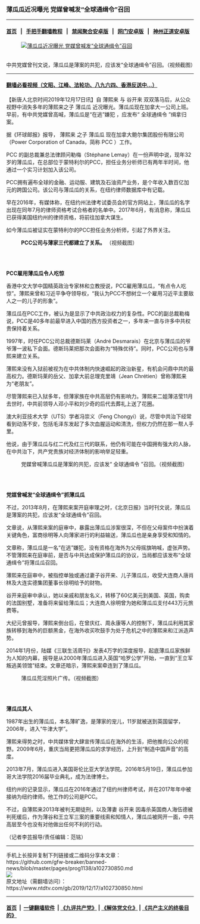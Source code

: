 ### 薄瓜瓜近况曝光 党媒曾喊发“全球通缉令”召回
------------------------

#### [首页](https://github.com/gfw-breaker/banned-news/blob/master/README.md) &nbsp;&nbsp;|&nbsp;&nbsp; [手把手翻墙教程](https://github.com/gfw-breaker/guides/wiki) &nbsp;&nbsp;|&nbsp;&nbsp; [禁闻聚合安卓版](https://github.com/gfw-breaker/bn-android) &nbsp;&nbsp;|&nbsp;&nbsp; [网门安卓版](https://github.com/oGate2/oGate) &nbsp;&nbsp;|&nbsp;&nbsp; [神州正道安卓版](https://github.com/SzzdOgate/update) 



<div><div class="featured_image">
 <a href="https://i.ntdtv.com/assets/uploads/2019/06/p8263391a986341249.jpg" target="_blank">
  <figure>
   <img alt="薄瓜瓜近况曝光 党媒曾喊发“全球通缉令”召回" src="https://i.ntdtv.com/assets/uploads/2019/06/p8263391a986341249-800x450.jpg"/>
  </figure><br/>
 </a>
 <span class="caption">
  中共党媒曾刊文说，薄瓜瓜是薄案的共犯，应该发“全球通缉令”召回。（视频截图）
 </span>
</div>
</div><hr/>

#### [翻墙必看视频（文昭、江峰、法轮功、八九六四、香港反送中...）](https://github.com/gfw-breaker/banned-news/blob/master/pages/link3.md)

<div><div class="post_content" itemprop="articleBody">
 <p>
  【新唐人北京时间2019年12月17日讯】自
  <ok href="https://www.ntdtv.com/gb/薄熙来.htm">
   薄熙来
  </ok>
  与
  <ok href="https://www.ntdtv.com/gb/谷开来.htm">
   谷开来
  </ok>
  双双落马后，从公众视野中消失多年的薄熙来之子
  <ok href="https://www.ntdtv.com/gb/薄瓜瓜.htm">
   薄瓜瓜
  </ok>
  近况曝光。薄瓜瓜现在加拿大一公司上班。早前，有中共党媒曾高喊，薄瓜瓜是“在逃”嫌犯 ，应发布“
  <ok href="https://www.ntdtv.com/gb/全球通缉令.htm">
   全球通缉令
  </ok>
  ”缉拿归案。
 </p>
 <p>
  据《环球邮报》报导，
  <ok href="https://www.ntdtv.com/gb/薄熙来.htm">
   薄熙来
  </ok>
  之子
  <ok href="https://www.ntdtv.com/gb/薄瓜瓜.htm">
   薄瓜瓜
  </ok>
  现在加拿大鲍尔集团股份有限公司（Power Corporation of Canada，简称
  <ok href="https://www.ntdtv.com/gb/pcc.htm">
   PCC
  </ok>
  ）工作。
 </p>
 <p>
  <ok href="https://www.ntdtv.com/gb/pcc.htm">
   PCC
  </ok>
  的副总裁兼总法律顾问勒梅（Stéphane Lemay）在一份声明中说，现年32岁的薄瓜瓜，在总部位于蒙特利尔的PCC，担任业务分析师已有两年半时间，他通过一个实习计划加入该公司。
 </p>
 <p>
  PCC拥有遍布全球的金融、运动服、建筑及石油资产业务，是个年收入数百亿加元的跨国公司。该公司与薄瓜瓜的关系，在纽约律师数据库中有记载。
 </p>
 <p>
  早在2016年，有媒体称，在纽约州法律考试委员会的官方网站上，薄瓜瓜的名字出现在同年7月的律师资格考试合格者的名单中。2017年6月，有消息称，薄瓜瓜已获得美国纽约州的律师资格，将前往加拿大谋生。
 </p>
 <p>
  如今薄瓜瓜被证实在蒙特利尔的PCC担任业务分析师，引起了外界关注。
 </p>
 <figure class="wp-caption alignnone" id="attachment_102593775" style="width: 600px">
  <ok href="https://i.ntdtv.com/assets/uploads/2019/06/ab7d17cd2b1870966840cb4b4ede5858.jpg">
   <img alt="" class="size-medium wp-image-102593775" src="https://i.ntdtv.com/assets/uploads/2019/06/ab7d17cd2b1870966840cb4b4ede5858-600x338.jpg"/>
  </ok>
  <br/><figcaption class="wp-caption-text">
   <strong>
    PCC公司与薄家三代都建立了关系。
   </strong>
   （视频截图）
  </figcaption><br/>
 </figure><br/>
 <p>
  <strong>
   PCC雇用薄瓜瓜令人吃惊
  </strong>
 </p>
 <p>
  香港中文大学中国精英政治专家林和立教授说，PCC雇用薄瓜瓜，“有点令人吃惊”。薄熙来曾和习近平争夺领导权，“我认为PCC不想树立一个雇用习近平主要敌人之一的儿子的形象”。
 </p>
 <p>
  薄瓜瓜在PCC工作，被认为是显示了中共政治权力的复杂性。PCC的副总裁勒梅说，PCC是40多年前最早进入中国的西方投资者之一，多年来一直与许多中共权贵保持着关系。
 </p>
 <p>
  1997年，时任PCC公司总裁德斯玛莱（André Desmarais）在北京与薄瓜瓜的爷爷薄一波私下会面。德斯玛莱把那次会面称为“特殊优待”。同时，PCC公司也与薄熙来建立关系。
 </p>
 <p>
  薄熙来没有入狱前被视为在中共体制内快速崛起的政治新星，有机会问鼎中共的最高权力。德斯玛莱的岳父、加拿大前总理克里靖（Jean Chrétien）曾称薄熙来为“老朋友”。
 </p>
 <p>
  尽管薄熙来已入狱多年，但薄家族在中共高层仍有影响力。薄熙来二姐薄洁莹11月去世时，中共前领导人邓小平和刘少奇的后代去葬礼上送了花圈。
 </p>
 <p>
  澳大利亚技术大学（UTS）学者冯崇义（Feng Chongyi）说，尽管中共治下经常看到动荡不安，包括毛泽东发起了多次血腥运动和清洗，但权力仍然在那一帮人手里。
 </p>
 <p>
  他说，由于薄瓜瓜与红二代及红三代的联系，他仍有可能在中国拥有强大的人脉，在中共治下，共产党贵族对经济体制的影响举足轻重。
 </p>
 <figure class="wp-caption alignnone" id="attachment_101070390" style="width: 510px">
  <ok href="https://i.ntdtv.com/assets/uploads/2013/08/p3783521a853771718.jpg">
   <img alt="" class="wp-image-101070390" src="https://i.ntdtv.com/assets/uploads/2013/08/p3783521a853771718-300x200.jpg"/>
  </ok>
  <br/><figcaption class="wp-caption-text">
   党媒曾喊薄瓜瓜是薄案的共犯，应该发“
   <ok href="https://www.ntdtv.com/gb/全球通缉令.htm">
    全球通缉令
   </ok>
   ”召回。（视频截图）
  </figcaption><br/>
 </figure><br/>
 <p>
  <strong>
   党媒曾喊发“全球通缉令”抓薄瓜瓜
  </strong>
 </p>
 <p>
  不过，2013年8月，在薄熙来案开庭审理之时，《北京日报》当时刊文说，薄瓜瓜是薄案的共犯，应该发“全球通缉令”召回。
 </p>
 <p>
  文章说，从薄熙来案的庭审中，暴露出薄瓜瓜涉案很深，不但在父母案件中扮演着关键角色，富商徐明等人向薄家进行的利益输送，薄瓜瓜也是亲身享受和知情的。
 </p>
 <p>
  文章称，薄瓜瓜是一名“在逃”嫌犯，没有资格在海外为父母摇旗呐喊，虚张声势。不管薄熙来在庭审前，是否与中共达成保护薄瓜瓜的协议，当局都应该发布“全球通缉令”将薄瓜瓜召回。
 </p>
 <p>
  薄熙来在庭审中，被指控单独或通过妻子谷开来、儿子薄瓜瓜，收受大连商人唐肖林及大连实德集团董事长徐明给予的财物。
 </p>
 <p>
  谷开来庭审中承认，她以亲戚和朋友名义，转移了60亿美元到美国、英国，购卖的法国别墅，准备将来留给薄瓜瓜；大连商人徐明曾为她和薄瓜瓜支付443万元旅费等。
 </p>
 <p>
  大纪元曾报导，薄熙来倒台后，在曾庆红、周永康等人的控制下，薄瓜瓜利用其家族转移到海外的巨额黑金，在海外收买吹鼓手为处于危机之中的薄熙来和江派造声势。
 </p>
 <p>
  2014年1月份，陆媒《三联生活周刊》发表4万字的深度报导，起底薄瓜瓜家族鲜为人知的内幕，报导是从2000年薄瓜瓜进入英国“哈罗公学”开始，一直到“王立军叛逃美领馆”结束。文章还暗示，薄熙来案牵连到了薄瓜瓜。
 </p>
 <figure class="wp-caption alignnone" id="attachment_100995502" style="width: 479px">
  <ok href="https://i.ntdtv.com/assets/uploads/2012/04/184990.jpg">
   <img alt="" class="wp-image-100995502" src="https://i.ntdtv.com/assets/uploads/2012/04/184990-300x225.jpg"/>
  </ok>
  <br/><figcaption class="wp-caption-text">
   薄瓜瓜荒淫照片广传。（视频截图）
  </figcaption><br/>
 </figure><br/>
 <p>
  <strong>
   薄瓜瓜其人
  </strong>
 </p>
 <p>
  1987年出生的薄瓜瓜，本名薄旷逸，是薄家的宠儿，11岁就被送到英国留学，2006年，进入“牛津大学”。
 </p>
 <p>
  薄熙来得势之时，中共媒体曾大肆宣传薄瓜瓜在海外的生活，把他推向公众的视野。2009年6月，重庆当局更把薄瓜瓜的求学经历，上升到“制造中国声音”的高度。
 </p>
 <p>
  2013年7月，薄瓜瓜进入美国哥伦比亚大学法学院。2016年5月19日，薄瓜瓜参加哥大法学院2016届毕业典礼，成为法律博士。
 </p>
 <p>
  纽约州的记录显示，薄瓜瓜在2016年通过了纽约州律师考试，并在2017年年中被接纳为纽约律师。他工作的公司是PCC。
 </p>
 <p>
  不过，自薄熙来2013年被判无期徒刑，以及薄妻
  <ok href="https://www.ntdtv.com/gb/谷开来.htm">
   谷开来
  </ok>
  因毒杀英国商人海伍德被判死缓后，作为薄谷和王立军三案的重要线索和知情人，薄瓜瓜被网开一面，中共高层至今也没有对他做出任何不利的行动。
 </p>
 <p>
  （记者李芸报导/责任编辑：范铭）
 </p>
 <div class="single_ad">
 </div>
</div>
</div>
<hr/>
手机上长按并复制下列链接或二维码分享本文章：<br/>
https://github.com/gfw-breaker/banned-news/blob/master/pages/prog1138/a102730850.md <br/>
<a href='https://github.com/gfw-breaker/banned-news/blob/master/pages/prog1138/a102730850.md'><img src='https://github.com/gfw-breaker/banned-news/blob/master/pages/prog1138/a102730850.md.png'/></a> <br/>
原文地址（需翻墙访问）：https://www.ntdtv.com/gb/2019/12/17/a102730850.html


------------------------
#### [首页](https://github.com/gfw-breaker/banned-news/blob/master/README.md) &nbsp;|&nbsp; [一键翻墙软件](https://github.com/gfw-breaker/nogfw/blob/master/README.md) &nbsp;| [《九评共产党》](https://github.com/gfw-breaker/9ping.md/blob/master/README.md#九评之一评共产党是什么) | [《解体党文化》](https://github.com/gfw-breaker/jtdwh.md/blob/master/README.md) | [《共产主义的终极目的》](https://github.com/gfw-breaker/gczydzjmd.md/blob/master/README.md)


<img src='http://gfw-breaker.win/banned-news/pages/prog1138/a102730850.md' width='0px' height='0px'/>
